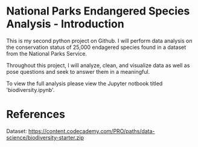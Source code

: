 # National Parks Endangered Species Analysis - Introduction

This is my second python project on Github. I will perform data analysis on the conservation status of 25,000 endagered species found in a dataset from the National Parks Service.

Throughout this project, I will analyze, clean, and visualize data as well as pose questions and seek to answer them in a meaningful.

To view the full analysis please view the Jupyter notbook titled 'biodiversity.ipynb'.

# References

Dataset: https://content.codecademy.com/PRO/paths/data-science/biodiversity-starter.zip  


